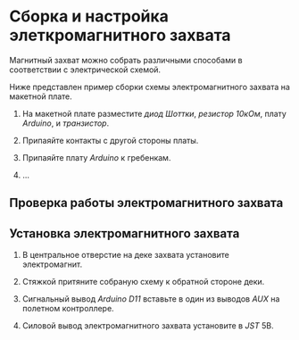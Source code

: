 # Сборка и настройка элеткромагнитного захвата

Магнитный захват можно собрать различными способами в соответствии с электрической схемой.

Ниже представлен пример сборки схемы электромагнитного захвата на макетной плате.

1. На макетной плате разместите *диод Шоттки*, *резистор 10кОм*, плату *Arduino*, и *транзистор*.

2. Припаяйте контакты с другой стороны платы.

3. Припаяйте плату *Arduino* к гребенкам.

4. ...

## Проверка работы электромагнитного захвата

## Установка электромагнитного захвата

1. В центральное отверстие на деке захвата установите электромагнит.

2. Стяжкой притяните собраную схему к обратной стороне деки.

3. Сигнальный вывод *Arduino* *D11* вставьте в один из выводов *AUX* на полетном контроллере.

4. Силовой вывод электромагнитного захвата установите в *JST* 5В. 
